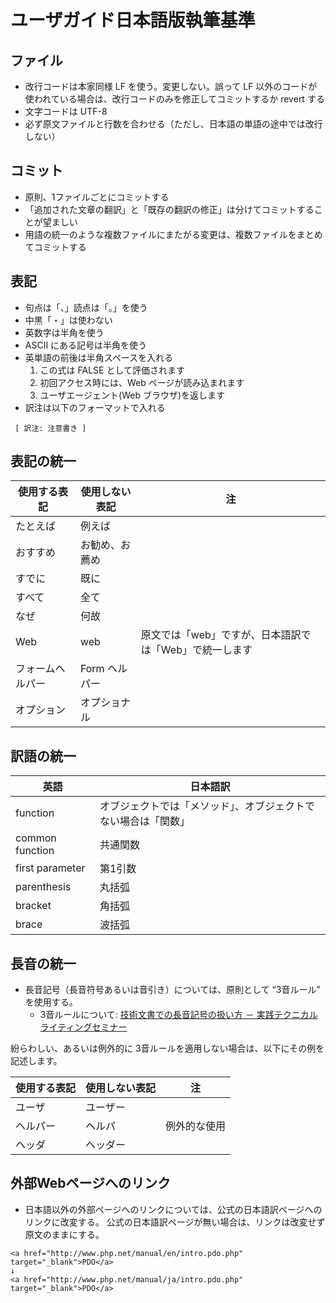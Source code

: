 # ユーザガイド日本語版執筆基準

## ファイル

* 改行コードは本家同様 LF を使う。変更しない。誤って LF 以外のコードが使われている場合は、改行コードのみを修正してコミットするか revert する
* 文字コードは UTF-8
* 必ず原文ファイルと行数を合わせる（ただし、日本語の単語の途中では改行しない）

## コミット

* 原則、1ファイルごとにコミットする
* 「追加された文章の翻訳」と「既存の翻訳の修正」は分けてコミットすることが望ましい
* 用語の統一のような複数ファイルにまたがる変更は、複数ファイルをまとめてコミットする

## 表記

* 句点は「、」読点は「。」を使う
* 中黒「・」は使わない
* 英数字は半角を使う
* ASCII にある記号は半角を使う
* 英単語の前後は半角スペースを入れる
  1. この式は FALSE として評価されます
  2. 初回アクセス時には、Web ページが読み込まれます
  3. ユーザエージェント(Web ブラウザ)を返します
* 訳注は以下のフォーマットで入れる
```
 [ 訳注: 注意書き ]
```

## 表記の統一

|使用する表記    |使用しない表記|注                                                    |
|----------------|--------------|------------------------------------------------------|
|たとえば        |例えば        |                                                      |
|おすすめ        |お勧め、お薦め|                                                      |
|すでに          |既に          |                                                      |
|すべて          |全て          |                                                      |
|なぜ            |何故          |                                                      |
|Web             |web           |原文では「web」ですが、日本語訳では「Web」で統一します|
|フォームヘルパー|Form ヘルパー |                                                      |
|オプション      |オプショナル  |                                                      |

## 訳語の統一

|英語           |日本語訳                                                      |
|---------------|--------------------------------------------------------------|
|function       |オブジェクトでは「メソッド」、オブジェクトでない場合は「関数」|
|common function|共通関数                                                      |
|first parameter|第1引数                                                       |
|parenthesis    |丸括弧                                                        |
|bracket        |角括弧                                                        |
|brace          |波括弧                                                        |

## 長音の統一

* 長音記号（長音符号あるいは音引き）については、原則として “3音ルール” を使用する。
  * 3音ルールについて: [技術文書での長音記号の扱い方 － 実践テクニカルライティングセミナー](http://www.yamanouchi-yri.com/yrihp/techwrt-2-4s/t-2-4s07fa-1.htm)

紛らわしい、あるいは例外的に 3音ルールを適用しない場合は、以下にその例を記述します。

|使用する表記|使用しない表記|注          |
|------------|--------------|------------|
|ユーザ      |ユーザー      |            |
|ヘルパー    |ヘルパ        |例外的な使用|
|ヘッダ      |ヘッダー      |            |

## 外部Webページへのリンク

* 日本語以外の外部ページへのリンクについては、公式の日本語訳ページへのリンクに改変する。
公式の日本語訳ページが無い場合は、リンクは改変せず原文のままにする。

```
<a href="http://www.php.net/manual/en/intro.pdo.php" target="_blank">PDO</a>
↓
<a href="http://www.php.net/manual/ja/intro.pdo.php" target="_blank">PDO</a>
```
